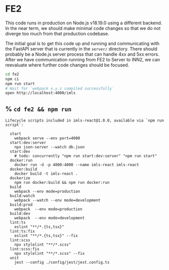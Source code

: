 # FE2

This code runs in production on Node.js v18.19.0 using a different backend.
In the near term, we should make minimal code changes so that we do not
diverge too much from that production codebase.

The initial goal is to get this code up and running and communicating with
the FastAPI server that is currently in the `server/` directory. There
should probably be a Node.js server process that can handle 4xx and 5xx
errors. After we have communication running from FE2 to Server to INN2,
we can reevaluate where further code changes should be focused.

```bash
cd fe2
npm ci
npm run start
# Wait for `webpack x.y.z compiled successfully`
open http://localhost:4000/imls
```


## % `cd fe2 && npm run`

```
Lifecycle scripts included in imls-react@1.0.0, available via `npm run script`:

  start
    webpack serve --env port=4000
  start:dev:server
    npx json-server --watch db.json
  start:dev
    # todo: concurrently "npm run start:dev:server" "npm run start"
  docker:run
    docker run -d -p 4000:4000 --name imls-react imls-react
  docker:build
    docker build -t imls-react .
  dockerize
    npm run docker:build && npm run docker:run
  build
    webpack --env mode=production
  build:watch
    webpack --watch --env mode=development
  build:prod
    webpack  --env mode=production
  build:dev
    webpack  --env mode=development
  lint:ts
    eslint "**/*.{ts,tsx}"
  lint:ts:fix
    eslint "**/*.{ts,tsx}" --fix
  lint:scss
    npx stylelint "**/*.scss"
  lint:scss:fix
    npx stylelint "**/*.scss" --fix
  unit
    jest --config ./config/jest/jest.config.ts
```
